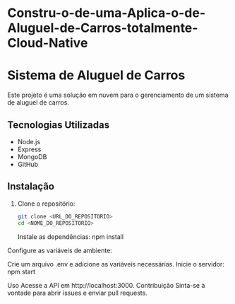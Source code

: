 # Constru-o-de-uma-Aplica-o-de-Aluguel-de-Carros-totalmente-Cloud-Native

# Sistema de Aluguel de Carros

Este projeto é uma solução em nuvem para o gerenciamento de um sistema de aluguel de carros.

## Tecnologias Utilizadas

- Node.js
- Express
- MongoDB
- GitHub

## Instalação

1. Clone o repositório:
   ```bash
   git clone <URL_DO_REPOSITORIO>
   cd <NOME_DO_REPOSITORIO>
   ```

   Instale as dependências:
   npm install

Configure as variáveis de ambiente:

Crie um arquivo .env e adicione as variáveis necessárias.
Inicie o servidor:
npm start

Uso
Acesse a API em http://localhost:3000.
Contribuição
Sinta-se à vontade para abrir issues e enviar pull requests.
